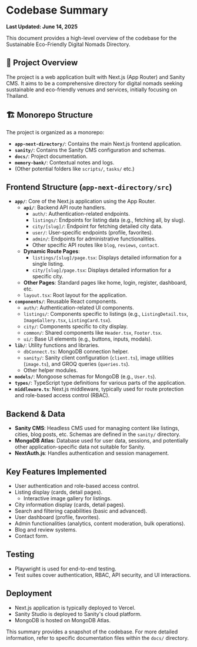 # Codebase Summary

**Last Updated: June 14, 2025**

This document provides a high-level overview of the codebase for the Sustainable Eco-Friendly Digital Nomads Directory.

## 🚀 Project Overview

The project is a web application built with Next.js (App Router) and Sanity CMS. It aims to be a comprehensive directory for digital nomads seeking sustainable and eco-friendly venues and services, initially focusing on Thailand.

## 🏗️ Monorepo Structure

The project is organized as a monorepo:

-   **`app-next-directory/`**: Contains the main Next.js frontend application.
-   **`sanity/`**: Contains the Sanity CMS configuration and schemas.
-   **`docs/`**: Project documentation.
-   **`memory-bank/`**: Contextual notes and logs.
-   (Other potential folders like `scripts/`, `tasks/` etc.)

## Frontend Structure (`app-next-directory/src`)

-   **`app/`**: Core of the Next.js application using the App Router.
    -   **`api/`**: Backend API route handlers.
        -   `auth/`: Authentication-related endpoints.
        -   `listings/`: Endpoints for listing data (e.g., fetching all, by slug).
        -   `city/[slug]/`: Endpoint for fetching detailed city data.
        -   `user/`: User-specific endpoints (profile, favorites).
        -   `admin/`: Endpoints for administrative functionalities.
        -   Other specific API routes like `blog`, `reviews`, `contact`.
    -   **Dynamic Route Pages**:
        -   `listings/[slug]/page.tsx`: Displays detailed information for a single listing.
        -   `city/[slug]/page.tsx`: Displays detailed information for a specific city.
    -   **Other Pages**: Standard pages like home, login, register, dashboard, etc.
    -   `layout.tsx`: Root layout for the application.
-   **`components/`**: Reusable React components.
    -   `auth/`: Authentication-related UI components.
    -   `listings/`: Components specific to listings (e.g., `ListingDetail.tsx`, `ImageGallery.tsx`, `ListingCard.tsx`).
    -   `city/`: Components specific to city display.
    -   `common/`: Shared components like `Header.tsx`, `Footer.tsx`.
    -   `ui/`: Base UI elements (e.g., buttons, inputs, modals).
-   **`lib/`**: Utility functions and libraries.
    -   `dbConnect.ts`: MongoDB connection helper.
    -   `sanity/`: Sanity client configuration (`client.ts`), image utilities (`image.ts`), and GROQ queries (`queries.ts`).
    -   Other helper modules.
-   **`models/`**: Mongoose schemas for MongoDB (e.g., `User.ts`).
-   **`types/`**: TypeScript type definitions for various parts of the application.
-   **`middleware.ts`**: Next.js middleware, typically used for route protection and role-based access control (RBAC).

## Backend & Data

-   **Sanity CMS**: Headless CMS used for managing content like listings, cities, blog posts, etc. Schemas are defined in the `sanity/` directory.
-   **MongoDB Atlas**: Database used for user data, sessions, and potentially other application-specific data not suitable for Sanity.
-   **NextAuth.js**: Handles authentication and session management.

## Key Features Implemented

-   User authentication and role-based access control.
-   Listing display (cards, detail pages).
    -   Interactive image gallery for listings.
-   City information display (cards, detail pages).
-   Search and filtering capabilities (basic and advanced).
-   User dashboard (profile, favorites).
-   Admin functionalities (analytics, content moderation, bulk operations).
-   Blog and review systems.
-   Contact form.

## Testing

-   Playwright is used for end-to-end testing.
-   Test suites cover authentication, RBAC, API security, and UI interactions.

## Deployment

-   Next.js application is typically deployed to Vercel.
-   Sanity Studio is deployed to Sanity's cloud platform.
-   MongoDB is hosted on MongoDB Atlas.

This summary provides a snapshot of the codebase. For more detailed information, refer to specific documentation files within the `docs/` directory.
